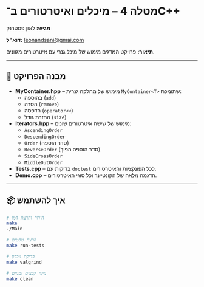 # מטלה 4 – מיכלים ואיטרטורים ב־C++

**מגיש:** לאון פסטרנק

**דוא"ל:** leonandsani@gmai.com

**תיאור:** פרויקט המדגים מימוש של מיכל גנרי עם איטרטורים מגוונים.

---

## 🧩 מבנה הפרויקט

- **MyContainer.hpp** – מימוש של מחלקה גנרית `MyContainer<T>` שתומכת:
  - בהוספה (`add`)
  - הסרה (`remove`)
  - הדפסה (`operator<<`)
  - החזרת גודל (`size`)
- **Iterators.hpp** – מימוש של שישה איטרטורים שונים:
  - `AscendingOrder`
  - `DescendingOrder`
  - `Order` (סדר הוספה)
  - `ReverseOrder` (סדר הוספה הפוך)
  - `SideCrossOrder`
  - `MiddleOutOrder`
- **Tests.cpp** – בדיקות עם `doctest` לכל הפונקציות והאיטרטורים.
- **Demo.cpp** – הדגמה מלאה של הקונטיינר וכל סוגי האיטרטורים.

---


## 📦 איך להשתמש

```bash
# הידור והרצת דמו
make
./Main

# הרצת טסטים
make run-tests

# בדיקת זיכרון
make valgrind

# ניקוי קבצים זמניים
make clean
